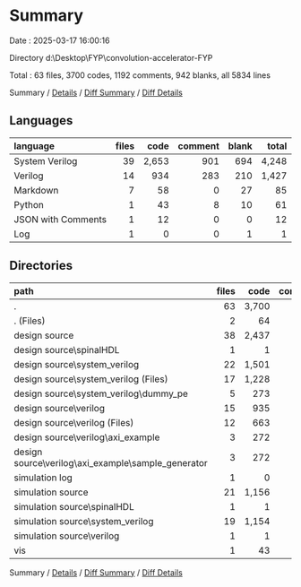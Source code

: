 # Summary

Date : 2025-03-17 16:00:16

Directory d:\\Desktop\\FYP\\convolution-accelerator-FYP

Total : 63 files,  3700 codes, 1192 comments, 942 blanks, all 5834 lines

Summary / [Details](details.md) / [Diff Summary](diff.md) / [Diff Details](diff-details.md)

## Languages
| language | files | code | comment | blank | total |
| :--- | ---: | ---: | ---: | ---: | ---: |
| System Verilog | 39 | 2,653 | 901 | 694 | 4,248 |
| Verilog | 14 | 934 | 283 | 210 | 1,427 |
| Markdown | 7 | 58 | 0 | 27 | 85 |
| Python | 1 | 43 | 8 | 10 | 61 |
| JSON with Comments | 1 | 12 | 0 | 0 | 12 |
| Log | 1 | 0 | 0 | 1 | 1 |

## Directories
| path | files | code | comment | blank | total |
| :--- | ---: | ---: | ---: | ---: | ---: |
| . | 63 | 3,700 | 1,192 | 942 | 5,834 |
| . (Files) | 2 | 64 | 0 | 17 | 81 |
| design source | 38 | 2,437 | 817 | 658 | 3,912 |
| design source\\spinalHDL | 1 | 1 | 0 | 2 | 3 |
| design source\\system_verilog | 22 | 1,501 | 534 | 444 | 2,479 |
| design source\\system_verilog (Files) | 17 | 1,228 | 371 | 350 | 1,949 |
| design source\\system_verilog\\dummy_pe | 5 | 273 | 163 | 94 | 530 |
| design source\\verilog | 15 | 935 | 283 | 212 | 1,430 |
| design source\\verilog (Files) | 12 | 663 | 146 | 140 | 949 |
| design source\\verilog\\axi_example | 3 | 272 | 137 | 72 | 481 |
| design source\\verilog\\axi_example\\sample_generator | 3 | 272 | 137 | 72 | 481 |
| simulation log | 1 | 0 | 0 | 1 | 1 |
| simulation source | 21 | 1,156 | 367 | 256 | 1,779 |
| simulation source\\spinalHDL | 1 | 1 | 0 | 2 | 3 |
| simulation source\\system_verilog | 19 | 1,154 | 367 | 253 | 1,774 |
| simulation source\\verilog | 1 | 1 | 0 | 1 | 2 |
| vis | 1 | 43 | 8 | 10 | 61 |

Summary / [Details](details.md) / [Diff Summary](diff.md) / [Diff Details](diff-details.md)